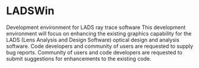 # LADSWin
Development environment for LADS ray trace software
This development environment will focus on enhancing the existing graphics capability for the LADS (Lens Analysis and Design Software) optical design and analysis software.
Code developers and community of users are requested to supply bug reports.
Community of users and code developers are requested to submit suggestions for enhancements to the existing code.
